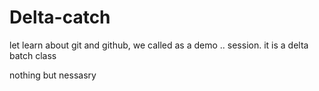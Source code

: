 # Delta-catch
let learn about git and github, we called as a demo .. session.
it is a delta batch class

nothing but nessasry